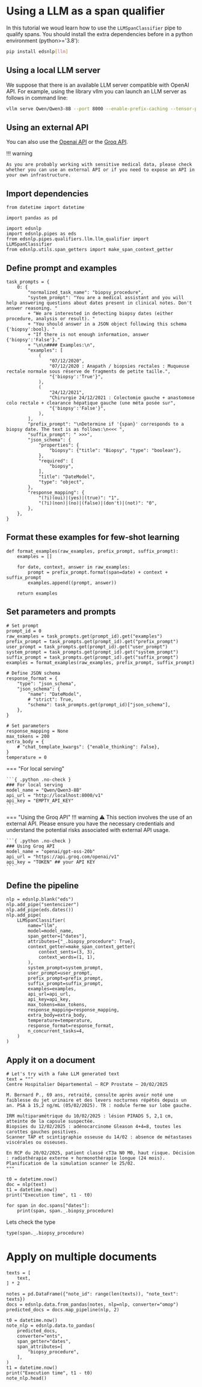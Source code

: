 # Using a LLM as a span qualifier
In this tutorial we woud learn how to use the `LLMSpanClassifier` pipe to qualify spans.
You should install the extra dependencies before in a python environment (python>='3.8'):
```bash
pip install edsnlp[llm]
```

## Using a local LLM server
We suppose that there is an available LLM server compatible with OpenAI API.
For example, using the library vllm you can launch an LLM server as follows in command line:
```bash
vllm serve Qwen/Qwen3-8B --port 8000 --enable-prefix-caching --tensor-parallel-size 1 --max-num-seqs=10 --max-num-batched-tokens=35000
```

## Using an external API
You can also use the [Openai API](https://openai.com/index/openai-api/) or the [Groq API](https://groq.com/).

!!! warning

    As you are probably working with sensitive medical data, please check whether you can use an external API or if you need to expose an API in your own infrastructure.

## Import dependencies
```{ .python .no-check }
from datetime import datetime

import pandas as pd

import edsnlp
import edsnlp.pipes as eds
from edsnlp.pipes.qualifiers.llm.llm_qualifier import LLMSpanClassifier
from edsnlp.utils.span_getters import make_span_context_getter
```
## Define prompt and examples
```{ .python .no-check }
task_prompts = {
    0: {
        "normalized_task_name": "biopsy_procedure",
        "system_prompt": "You are a medical assistant and you will help answering questions about dates present in clinical notes. Don't answer reasoning. "
        + "We are interested in detecting biopsy dates (either procedure, analysis or result). "
        + "You should answer in a JSON object following this schema {'biopsy':bool}. "
        + "If there is not enough information, answer {'biopsy':'False'}."
        + "\n\n#### Examples:\n",
        "examples": [
            (
                "07/12/2020",
                "07/12/2020 : Anapath / biopsies rectales : Muqueuse rectale normale sous réserve de fragments de petite taille.",
                "{'biopsy':'True'}",
            ),
            (
                "24/12/2021",
                "Chirurgie 24/12/2021 : Colectomie gauche + anastomose colo rectale + clearance hépatique gauche (une méta posée sur",
                "{'biopsy':'False'}",
            ),
        ],
        "prefix_prompt": "\nDetermine if '{span}' corresponds to a biopsy date. The text is as follows:\n<<< ",
        "suffix_prompt": " >>>",
        "json_schema": {
            "properties": {
                "biopsy": {"title": "Biopsy", "type": "boolean"},
            },
            "required": [
                "biopsy",
            ],
            "title": "DateModel",
            "type": "object",
        },
        "response_mapping": {
            "(?i)(oui)|(yes)|(true)": "1",
            "(?i)(non)|(no)|(false)|(don't)|(not)": "0",
        },
    },
}
```

## Format these examples for few-shot learning
```{ .python .no-check }
def format_examples(raw_examples, prefix_prompt, suffix_prompt):
    examples = []

    for date, context, answer in raw_examples:
        prompt = prefix_prompt.format(span=date) + context + suffix_prompt
        examples.append((prompt, answer))

    return examples
```

## Set parameters and prompts
```{ .python .no-check }
# Set prompt
prompt_id = 0
raw_examples = task_prompts.get(prompt_id).get("examples")
prefix_prompt = task_prompts.get(prompt_id).get("prefix_prompt")
user_prompt = task_prompts.get(prompt_id).get("user_prompt")
system_prompt = task_prompts.get(prompt_id).get("system_prompt")
suffix_prompt = task_prompts.get(prompt_id).get("suffix_prompt")
examples = format_examples(raw_examples, prefix_prompt, suffix_prompt)

# Define JSON schema
response_format = {
    "type": "json_schema",
    "json_schema": {
        "name": "DateModel",
        # "strict": True,
        "schema": task_prompts.get(prompt_id)["json_schema"],
    },
}

# Set parameters
response_mapping = None
max_tokens = 200
extra_body = {
    # "chat_template_kwargs": {"enable_thinking": False},
}
temperature = 0
```

=== "For local serving"

    ```{ .python .no-check }
    ### For local serving
    model_name = "Qwen/Qwen3-8B"
    api_url = "http://localhost:8000/v1"
    api_key = "EMPTY_API_KEY"
    ```


=== "Using the Groq API"
    !!! warning
        ⚠️ This section involves the use of an external API. Please ensure you have the necessary credentials and understand the potential risks associated with external API usage.

    ```{ .python .no-check }
    ### Using Groq API
    model_name = "openai/gpt-oss-20b"
    api_url = "https://api.groq.com/openai/v1"
    api_key = "TOKEN" ## your API KEY
    ```

## Define the pipeline
```{ .python .no-check }
nlp = edsnlp.blank("eds")
nlp.add_pipe("sentencizer")
nlp.add_pipe(eds.dates())
nlp.add_pipe(
    LLMSpanClassifier(
        name="llm",
        model=model_name,
        span_getter=["dates"],
        attributes={"_.biopsy_procedure": True},
        context_getter=make_span_context_getter(
            context_sents=(3, 3),
            context_words=(1, 1),
        ),
        system_prompt=system_prompt,
        user_prompt=user_prompt,
        prefix_prompt=prefix_prompt,
        suffix_prompt=suffix_prompt,
        examples=examples,
        api_url=api_url,
        api_key=api_key,
        max_tokens=max_tokens,
        response_mapping=response_mapping,
        extra_body=extra_body,
        temperature=temperature,
        response_format=response_format,
        n_concurrent_tasks=4,
    )
)
```

## Apply it on a document

```{ .python .no-check }
# Let's try with a fake LLM generated text
text = """
Centre Hospitalier Départemental – RCP Prostate – 20/02/2025

M. Bernard P., 69 ans, retraité, consulte après avoir noté une faiblesse du jet urinaire et des levers nocturnes répétés depuis un an. PSA à 15,2 ng/mL (05/02/2025). TR : nodule ferme sur lobe gauche.

IRM multiparamétrique du 10/02/2025 : lésion PIRADS 5, 2,1 cm, atteinte de la capsule suspectée.
Biopsies du 12/02/2025 : adénocarcinome Gleason 4+4=8, toutes les carottes gauches positives.
Scanner TAP et scintigraphie osseuse du 14/02 : absence de métastases viscérales ou osseuses.

En RCP du 20/02/2025, patient classé cT3a N0 M0, haut risque. Décision : radiothérapie externe + hormonothérapie longue (24 mois). Planification de la simulation scanner le 25/02.
"""
```

```{ .python .no-check }
t0 = datetime.now()
doc = nlp(text)
t1 = datetime.now()
print("Execution time", t1 - t0)

for span in doc.spans["dates"]:
    print(span, span._.biopsy_procedure)
```

Lets check the type
```{ .python .no-check }
type(span._.biopsy_procedure)
```
# Apply on multiple documents
```{ .python .no-check }
texts = [
    text,
] * 2

notes = pd.DataFrame({"note_id": range(len(texts)), "note_text": texts})
docs = edsnlp.data.from_pandas(notes, nlp=nlp, converter="omop")
predicted_docs = docs.map_pipeline(nlp, 2)
```

```{ .python .no-check }
t0 = datetime.now()
note_nlp = edsnlp.data.to_pandas(
    predicted_docs,
    converter="ents",
    span_getter="dates",
    span_attributes=[
        "biopsy_procedure",
    ],
)
t1 = datetime.now()
print("Execution time", t1 - t0)
note_nlp.head()
```
